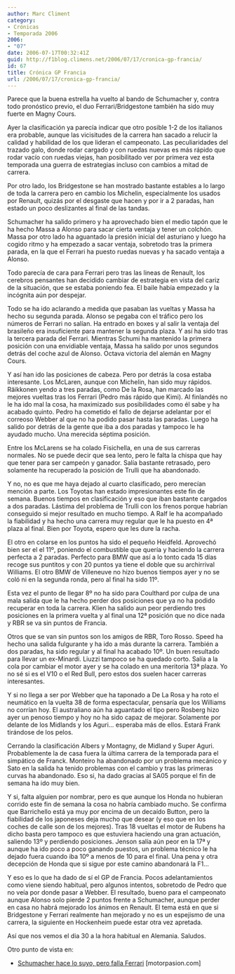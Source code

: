 ```yaml
---
author: Marc Climent
category:
- Crónicas
- Temporada 2006
2006:
- "07"
date: 2006-07-17T00:32:41Z
guid: http://f1blog.climens.net/2006/07/17/cronica-gp-francia/
id: 67
title: Crónica GP Francia
url: /2006/07/17/cronica-gp-francia/
---
```


Parece que la buena estrella ha vuelto al bando de Schumacher y, contra todo pronóstico previo, el duo Ferrari/Bridgestone también ha sido muy fuerte en Magny Cours.

Ayer la clasificación ya parecía indicar que otro posible 1-2 de los italianos era probable, aunque las vicisitudes de la carrera han sacado a relucir la calidad y habilidad de los que lideran el campeonato. Las peculiaridades del trazado galo, donde rodar cargado y con ruedas nuevas es más rápido que rodar vacío con ruedas viejas, han posibilitado ver por primera vez esta temporada una guerra de estrategias incluso con cambios a mitad de carrera.

Por otro lado, los Bridgestone se han mostrado bastante estables a lo largo de toda la carrera pero en cambio los Michelin, especialmente los usados por Renault, quizás por el desgaste que hacen y por ir a 2 paradas, han estado un poco deslizantes al final de las tandas.

Schumacher ha salido primero y ha aprovechado bien el medio tapón que le ha hecho Massa a Alonso para sacar cierta ventaja y tener un colchón. Massa por otro lado ha aguantado la presión inicial del asturiano y luego ha cogido ritmo y ha empezado a sacar ventaja, sobretodo tras la primera parada, en la que el Ferrari ha puesto ruedas nuevas y ha sacado ventaja a Alonso.

Todo parecía de cara para Ferrari pero tras las lineas de Renault, los cerebros pensantes han decidido cambiar de estrategia en vista del cariz de la situación, que se estaba poniendo fea. El baile había empezado y la incógnita aún por despejar.

Todo se ha ido aclarando a medida que pasaban las vueltas y Massa ha hecho su segunda parada. Alonso se pegaba con el tráfico pero los números de Ferrari no salían. Ha entrado en boxes y al salir la ventaja del brasileño era insuficiente para mantener la segunda plaza. Y así ha sido tras la tercera parada del Ferrari. Mientras Schumi ha mantenido la primera posición con una envidiable ventaja, Massa ha salido por unos segundos detrás del coche azul de Alonso. Octava victoria del alemán en Magny Cours.
  
Y así han ido las posiciones de cabeza. Pero por detrás la cosa estaba interesante. Los McLaren, aunque con Michelin, han sido muy rápidos. Räikkonen yendo a tres paradas, como De la Rosa, han marcado las mejores vueltas tras los Ferrari (Pedro más rápido que Kimi). Al finlandés no le ha ido mal la cosa, ha maximizado sus posibilidades como él sabe y ha acabado quinto. Pedro ha cometido el fallo de dejarse adelantar por el correoso Webber al que no ha podido pasar hasta las paradas. Luego ha salido por detrás de la gente que iba a dos paradas y tampoco le ha ayudado mucho. Una merecida séptima posición.

Entre los McLarens se ha colado Fisichella, en una de sus carreras normales. No se puede decir que sea lento, pero le falta la chispa que hay que tener para ser campeón y ganador. Salía bastante retrasado, pero solamente ha recuperado la posición de Trulli que ha abandonado.
  
Y no, no es que me haya dejado al cuarto clasificado, pero merecían mención a parte. Los Toyotas han estado impresionantes este fin de semana. Buenos tiempos en clasificación y eso que iban bastante cargados a dos paradas. Lástima del problema de Trulli con los frenos porque habrían conseguido si mejor resultado en mucho tiempo. A Ralf le ha acompañado la fiabilidad y ha hecho una carrera muy regular que le ha puesto en 4ª plaza al final. Bien por Toyota, espero que les dure la racha.

El otro en colarse en los puntos ha sido el pequeño Heidfeld. Aprovechó bien ser el el 11º, poniendo el combustible que quería y haciendo la carrera perfecta a 2 paradas. Perfecto para BMW que así a lo tonto cada 15 días recoge sus puntitos y con 20 puntos ya tiene el doble que su archirrival Williams. El otro BMW de Villeneuve no hizo buenos tiempos ayer y no se coló ni en la segunda ronda, pero al final ha sido 11º.

Esta vez el punto de llegar 8º no ha sido para Coulthard por culpa de una mala salida que le ha hecho perder dos posiciones que ya no ha podido recuperar en toda la carrera. Klien ha salido aun peor perdiendo tres posiciones en la primera vuelta y al final una 12ª posición que no dice nada y RBR se va sin puntos de Francia.

Otros que se van sin puntos son los amigos de RBR, Toro Rosso. Speed ha hecho una salida fulgurante y ha ido a más durante la carrera. También a dos paradas, ha sido regular y al final ha acabado 10º. Un buen resultado para llevar un ex-Minardi. Liuzzi tampoco se ha quedado corto. Salía a la cola por cambiar el motor ayer y se ha colado en una meritoria 13ª plaza. Yo no sé si es el V10 o el Red Bull, pero estos dos suelen hacer carreras interesantes.

Y si no llega a ser por Webber que ha taponado a De La Rosa y ha roto el neumático en la vuelta 38 de forma espectacular, pensaría que los Williams no corrían hoy. El australiano aún ha aguantado el tipo pero Rosberg hizo ayer un penoso tiempo y hoy no ha sido capaz de mejorar. Solamente por delante de los Midlands y los Aguri&#8230; esperaba más de ellos. Estará Frank tirándose de los pelos.

Cerrando la clasificación Albers y Montagny, de Midland y Super Aguri. Probablemente la de casa fuera la última carrera de la temporada para el simpático de Franck. Monteiro ha abandonado por un problema mecánico y Sato en la salida ha tenido problemas con el cambio y tras las primeras curvas ha abandonado. Eso si, ha dado gracias al SA05 porque el fin de semana ha ido muy bien.

Y si, falta alguien por nombrar, pero es que aunque los Honda no hubieran corrido este fin de semana la cosa no habría cambiado mucho. Se confirma que Barrichello está ya muy por encima de un decaído Button, pero la fiabilidad de los japoneses deja mucho que desear (y eso que en los coches de calle son de los mejores). Tras 18 vueltas el motor de Rubens ha dicho basta pero tampoco es que estuviera haciendo una gran actuación, saliendo 13º y perdiendo posiciones. Jenson salía aún peor en la 17ª y aunque ha ido poco a poco ganando puestos, un problema técnico le ha dejado fuera cuando iba 10º a menos de 10 para el final. Una pena y otra decepción de Honda que si sigue por este camino abandonará la F1&#8230;

Y eso es lo que ha dado de sí el GP de Francia. Pocos adelantamientos como viene siendo habitual, pero algunos intentos, sobretodo de Pedro que no veía por donde pasar a Webber. El resultado, bueno para el campeonato aunque Alonso solo pierde 2 puntos frente a Schumacher, aunque perder en casa no habrá mejorado los ánimos en Renault. El tema está en que si Bridgestone y Ferrari realmente han mejorado y no es un espejismo de una carrera, la siguiente en Hockenheim puede estar otra vez apretada.

Así que nos vemos el dia 30 a la hora habitual en Alemania. Saludos.

Otro punto de vista en:

  * [Schumacher hace lo suyo, pero falla Ferrari](https://www.motorpasion.com/formula1/schumacher-hace-lo-suyo-pero-falla-ferrari) [motorpasion.com]